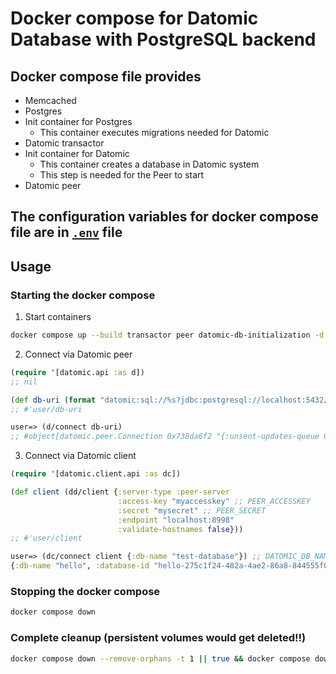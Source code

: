 # Docker compose for Datomic Database with PostgreSQL backend

## Docker compose file provides
- Memcached
- Postgres
- Init container for Postgres
  - This container executes migrations needed for Datomic
- Datomic transactor
- Init container for Datomic
  - This container creates a database in Datomic system
  - This step is needed for the Peer to start
- Datomic peer

## The configuration variables for docker compose file are in [`.env`](./.env) file

## Usage

### Starting the docker compose 
1. Start containers
```bash
docker compose up --build transactor peer datomic-db-initialization -d
```
2. Connect via Datomic peer
```clojure
(require '[datomic.api :as d])
;; nil

(def db-uri (format "datomic:sql://%s?jdbc:postgresql://localhost:5432/datomic?user=datomic&password=datomic" DATOMIC_DB_NAME))
;; #'user/db-uri

user=> (d/connect db-uri)
;; #object[datomic.peer.Connection 0x738da6f2 "{:unsent-updates-queue 0, :pending-txes 0, :next-t 1000, :basis-t 66, :index-rev 0, :db-id \"hello-275c1f24-482a-4ae2-86a8-844555f04f46\"}"]

```
3. Connect via Datomic client
```clojure
(require '[datomic.client.api :as dc])

(def client (dd/client {:server-type :peer-server
                        :access-key "myaccesskey" ;; PEER_ACCESSKEY
                        :secret "mysecret" ;; PEER_SECRET
                        :endpoint "localhost:8998"
                        :validate-hostnames false}))
;; #'user/client

user=> (dc/connect client {:db-name "test-database"}) ;; DATOMIC_DB_NAME
{:db-name "hello", :database-id "hello-275c1f24-482a-4ae2-86a8-844555f04f46", :t 66, :next-t 1000, :type :datomic.client/conn}

```

### Stopping the docker compose
```bash
docker compose down
```

### Complete cleanup (persistent volumes would get deleted!!)
```bash
docker compose down --remove-orphans -t 1 || true && docker compose down -t 1 || true && docker compose -f docker-compose.yml down --volumes -t 1
```
